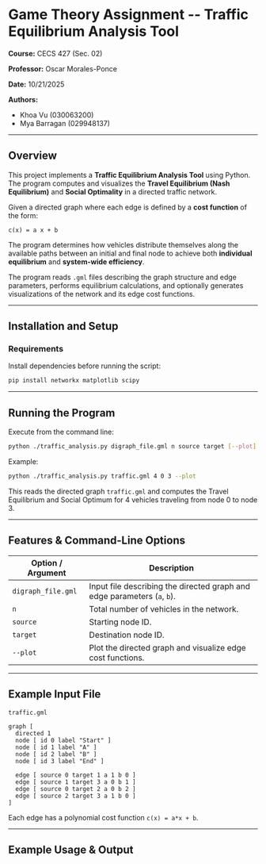 
# Game Theory Assignment -- Traffic Equilibrium Analysis Tool

**Course:** CECS 427 (Sec. 02)

**Professor:** Oscar Morales-Ponce

**Date:** 10/21/2025

**Authors:**

- Khoa Vu (030063200)
- Mya Barragan (029948137)

---

## Overview

This project implements a **Traffic Equilibrium Analysis Tool** using Python. The program computes and visualizes the **Travel Equilibrium (Nash Equilibrium)** and **Social Optimality** in a directed traffic network.  

Given a directed graph where each edge is defined by a **cost function** of the form:

`c(x) = a x + b`

The program determines how vehicles distribute themselves along the available paths between an initial and final node to achieve both **individual equilibrium** and **system-wide efficiency**.

The program reads `.gml` files describing the graph structure and edge parameters, performs equilibrium calculations, and optionally generates visualizations of the network and its edge cost functions.

---

## Installation and Setup

### Requirements

Install dependencies before running the script:

```bash
pip install networkx matplotlib scipy
```

---

## Running the Program
Execute from the command line:
```bash
python ./traffic_analysis.py digraph_file.gml n source target [--plot]
```

Example:
```bash
python ./traffic_analysis.py traffic.gml 4 0 3 --plot
```
This reads the directed graph `traffic.gml` and computes the Travel Equilibrium and Social Optimum for 4 vehicles traveling from node 0 to node 3.

---

## Features & Command-Line Options
| Option / Argument  | Description                                                              |
| ------------------ | ------------------------------------------------------------------------ |
| `digraph_file.gml` | Input file describing the directed graph and edge parameters (`a`, `b`). |
| `n`                | Total number of vehicles in the network.                                 |
| `source`           | Starting node ID.                                                        |
| `target`           | Destination node ID.                                                     |
| `--plot`           | Plot the directed graph and visualize edge cost functions.               |

---

## Example Input File
`traffic.gml`
```gml
graph [
  directed 1
  node [ id 0 label "Start" ]
  node [ id 1 label "A" ]
  node [ id 2 label "B" ]
  node [ id 3 label "End" ]

  edge [ source 0 target 1 a 1 b 0 ]
  edge [ source 1 target 3 a 0 b 1 ]
  edge [ source 0 target 2 a 0 b 2 ]
  edge [ source 2 target 3 a 1 b 0 ]
]
```
Each edge has a polynomial cost function `c(x) = a*x + b`.

---

## Example Usage & Output
